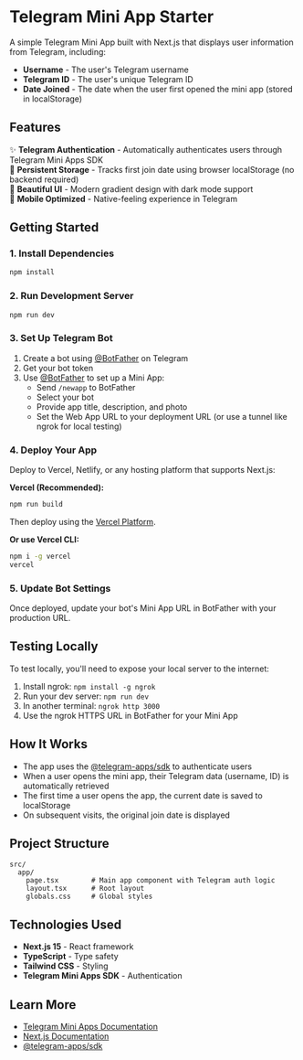# Telegram Mini App Starter

A simple Telegram Mini App built with Next.js that displays user information from Telegram, including:
- **Username** - The user's Telegram username
- **Telegram ID** - The user's unique Telegram ID  
- **Date Joined** - The date when the user first opened the mini app (stored in localStorage)

## Features

✨ **Telegram Authentication** - Automatically authenticates users through Telegram Mini Apps SDK  
💾 **Persistent Storage** - Tracks first join date using browser localStorage (no backend required)  
🎨 **Beautiful UI** - Modern gradient design with dark mode support  
📱 **Mobile Optimized** - Native-feeling experience in Telegram

## Getting Started

### 1. Install Dependencies

```bash
npm install
```

### 2. Run Development Server

```bash
npm run dev
```

### 3. Set Up Telegram Bot

1. Create a bot using [@BotFather](https://t.me/botfather) on Telegram
2. Get your bot token
3. Use [@BotFather](https://t.me/botfather) to set up a Mini App:
   - Send `/newapp` to BotFather
   - Select your bot
   - Provide app title, description, and photo
   - Set the Web App URL to your deployment URL (or use a tunnel like ngrok for local testing)

### 4. Deploy Your App

Deploy to Vercel, Netlify, or any hosting platform that supports Next.js:

**Vercel (Recommended):**
```bash
npm run build
```

Then deploy using the [Vercel Platform](https://vercel.com/new).

**Or use Vercel CLI:**
```bash
npm i -g vercel
vercel
```

### 5. Update Bot Settings

Once deployed, update your bot's Mini App URL in BotFather with your production URL.

## Testing Locally

To test locally, you'll need to expose your local server to the internet:

1. Install ngrok: `npm install -g ngrok`
2. Run your dev server: `npm run dev`
3. In another terminal: `ngrok http 3000`
4. Use the ngrok HTTPS URL in BotFather for your Mini App

## How It Works

- The app uses the [@telegram-apps/sdk](https://www.npmjs.com/package/@telegram-apps/sdk) to authenticate users
- When a user opens the mini app, their Telegram data (username, ID) is automatically retrieved
- The first time a user opens the app, the current date is saved to localStorage
- On subsequent visits, the original join date is displayed

## Project Structure

```
src/
  app/
    page.tsx        # Main app component with Telegram auth logic
    layout.tsx      # Root layout
    globals.css     # Global styles
```

## Technologies Used

- **Next.js 15** - React framework
- **TypeScript** - Type safety
- **Tailwind CSS** - Styling
- **Telegram Mini Apps SDK** - Authentication

## Learn More

- [Telegram Mini Apps Documentation](https://core.telegram.org/bots/webapps)
- [Next.js Documentation](https://nextjs.org/docs)
- [@telegram-apps/sdk](https://docs.telegram-mini-apps.com/)

